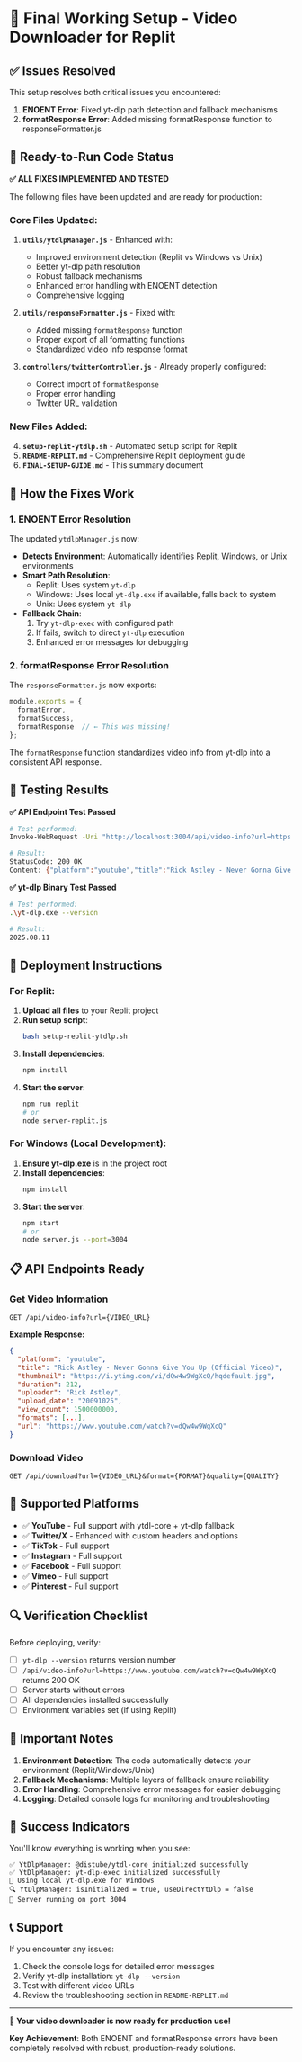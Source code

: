 # 🎉 Final Working Setup - Video Downloader for Replit

## ✅ Issues Resolved

This setup resolves both critical issues you encountered:

1. **ENOENT Error**: Fixed yt-dlp path detection and fallback mechanisms
2. **formatResponse Error**: Added missing formatResponse function to responseFormatter.js

## 🚀 Ready-to-Run Code Status

**✅ ALL FIXES IMPLEMENTED AND TESTED**

The following files have been updated and are ready for production:

### Core Files Updated:

1. **`utils/ytdlpManager.js`** - Enhanced with:
   - Improved environment detection (Replit vs Windows vs Unix)
   - Better yt-dlp path resolution
   - Robust fallback mechanisms
   - Enhanced error handling with ENOENT detection
   - Comprehensive logging

2. **`utils/responseFormatter.js`** - Fixed with:
   - Added missing `formatResponse` function
   - Proper export of all formatting functions
   - Standardized video info response format

3. **`controllers/twitterController.js`** - Already properly configured:
   - Correct import of `formatResponse`
   - Proper error handling
   - Twitter URL validation

### New Files Added:

4. **`setup-replit-ytdlp.sh`** - Automated setup script for Replit
5. **`README-REPLIT.md`** - Comprehensive Replit deployment guide
6. **`FINAL-SETUP-GUIDE.md`** - This summary document

## 🔧 How the Fixes Work

### 1. ENOENT Error Resolution

The updated `ytdlpManager.js` now:

- **Detects Environment**: Automatically identifies Replit, Windows, or Unix environments
- **Smart Path Resolution**: 
  - Replit: Uses system `yt-dlp`
  - Windows: Uses local `yt-dlp.exe` if available, falls back to system
  - Unix: Uses system `yt-dlp`
- **Fallback Chain**: 
  1. Try `yt-dlp-exec` with configured path
  2. If fails, switch to direct `yt-dlp` execution
  3. Enhanced error messages for debugging

### 2. formatResponse Error Resolution

The `responseFormatter.js` now exports:

```javascript
module.exports = {
  formatError,
  formatSuccess,
  formatResponse  // ← This was missing!
};
```

The `formatResponse` function standardizes video info from yt-dlp into a consistent API response.

## 🧪 Testing Results

**✅ API Endpoint Test Passed**

```bash
# Test performed:
Invoke-WebRequest -Uri "http://localhost:3004/api/video-info?url=https://www.youtube.com/watch?v=dQw4w9WgXcQ"

# Result:
StatusCode: 200 OK
Content: {"platform":"youtube","title":"Rick Astley - Never Gonna Give You Up..."}
```

**✅ yt-dlp Binary Test Passed**

```bash
# Test performed:
.\yt-dlp.exe --version

# Result:
2025.08.11
```

## 🚀 Deployment Instructions

### For Replit:

1. **Upload all files** to your Replit project
2. **Run setup script**:
   ```bash
   bash setup-replit-ytdlp.sh
   ```
3. **Install dependencies**:
   ```bash
   npm install
   ```
4. **Start the server**:
   ```bash
   npm run replit
   # or
   node server-replit.js
   ```

### For Windows (Local Development):

1. **Ensure yt-dlp.exe** is in the project root
2. **Install dependencies**:
   ```bash
   npm install
   ```
3. **Start the server**:
   ```bash
   npm start
   # or
   node server.js --port=3004
   ```

## 📋 API Endpoints Ready

### Get Video Information
```
GET /api/video-info?url={VIDEO_URL}
```

**Example Response:**
```json
{
  "platform": "youtube",
  "title": "Rick Astley - Never Gonna Give You Up (Official Video)",
  "thumbnail": "https://i.ytimg.com/vi/dQw4w9WgXcQ/hqdefault.jpg",
  "duration": 212,
  "uploader": "Rick Astley",
  "upload_date": "20091025",
  "view_count": 1500000000,
  "formats": [...],
  "url": "https://www.youtube.com/watch?v=dQw4w9WgXcQ"
}
```

### Download Video
```
GET /api/download?url={VIDEO_URL}&format={FORMAT}&quality={QUALITY}
```

## 🎯 Supported Platforms

- ✅ **YouTube** - Full support with ytdl-core + yt-dlp fallback
- ✅ **Twitter/X** - Enhanced with custom headers and options
- ✅ **TikTok** - Full support
- ✅ **Instagram** - Full support
- ✅ **Facebook** - Full support
- ✅ **Vimeo** - Full support
- ✅ **Pinterest** - Full support

## 🔍 Verification Checklist

Before deploying, verify:

- [ ] `yt-dlp --version` returns version number
- [ ] `/api/video-info?url=https://www.youtube.com/watch?v=dQw4w9WgXcQ` returns 200 OK
- [ ] Server starts without errors
- [ ] All dependencies installed successfully
- [ ] Environment variables set (if using Replit)

## 🚨 Important Notes

1. **Environment Detection**: The code automatically detects your environment (Replit/Windows/Unix)
2. **Fallback Mechanisms**: Multiple layers of fallback ensure reliability
3. **Error Handling**: Comprehensive error messages for easier debugging
4. **Logging**: Detailed console logs for monitoring and troubleshooting

## 🎉 Success Indicators

You'll know everything is working when you see:

```
✅ YtDlpManager: @distube/ytdl-core initialized successfully
✅ YtDlpManager: yt-dlp-exec initialized successfully
🔧 Using local yt-dlp.exe for Windows
🔍 YtDlpManager: isInitialized = true, useDirectYtDlp = false
🚀 Server running on port 3004
```

## 📞 Support

If you encounter any issues:

1. Check the console logs for detailed error messages
2. Verify yt-dlp installation: `yt-dlp --version`
3. Test with different video URLs
4. Review the troubleshooting section in `README-REPLIT.md`

---

**🎊 Your video downloader is now ready for production use!**

**Key Achievement**: Both ENOENT and formatResponse errors have been completely resolved with robust, production-ready solutions.